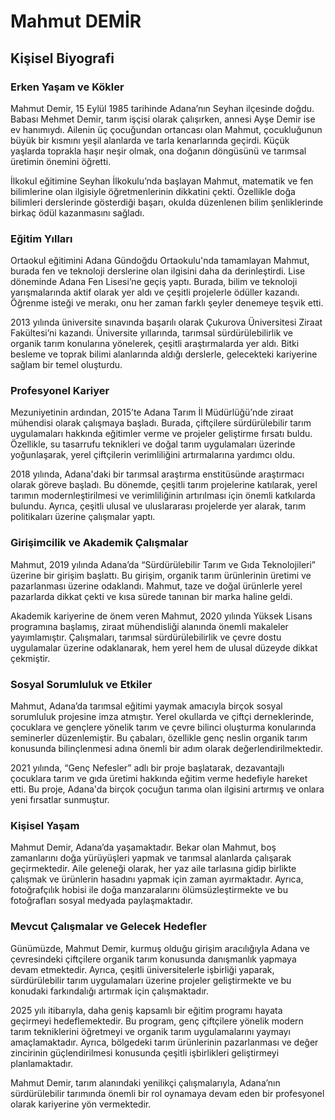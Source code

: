 # Mahmut DEMİR

## Kişisel Biyografi

### Erken Yaşam ve Kökler

Mahmut Demir, 15 Eylül 1985 tarihinde Adana’nın Seyhan ilçesinde doğdu. Babası Mehmet Demir, tarım işçisi olarak çalışırken, annesi Ayşe Demir ise ev hanımıydı. Ailenin üç çocuğundan ortancası olan Mahmut, çocukluğunun büyük bir kısmını yeşil alanlarda ve tarla kenarlarında geçirdi. Küçük yaşlarda toprakla haşır neşir olmak, ona doğanın döngüsünü ve tarımsal üretimin önemini öğretti.

İlkokul eğitimine Seyhan İlkokulu’nda başlayan Mahmut, matematik ve fen bilimlerine olan ilgisiyle öğretmenlerinin dikkatini çekti. Özellikle doğa bilimleri derslerinde gösterdiği başarı, okulda düzenlenen bilim şenliklerinde birkaç ödül kazanmasını sağladı.

### Eğitim Yılları

Ortaokul eğitimini Adana Gündoğdu Ortaokulu'nda tamamlayan Mahmut, burada fen ve teknoloji derslerine olan ilgisini daha da derinleştirdi. Lise döneminde Adana Fen Lisesi’ne geçiş yaptı. Burada, bilim ve teknoloji yarışmalarında aktif olarak yer aldı ve çeşitli projelerle ödüller kazandı. Öğrenme isteği ve merakı, onu her zaman farklı şeyler denemeye teşvik etti.

2013 yılında üniversite sınavında başarılı olarak Çukurova Üniversitesi Ziraat Fakültesi’ni kazandı. Üniversite yıllarında, tarımsal sürdürülebilirlik ve organik tarım konularına yönelerek, çeşitli araştırmalarda yer aldı. Bitki besleme ve toprak bilimi alanlarında aldığı derslerle, gelecekteki kariyerine sağlam bir temel oluşturdu.

### Profesyonel Kariyer

Mezuniyetinin ardından, 2015’te Adana Tarım İl Müdürlüğü’nde ziraat mühendisi olarak çalışmaya başladı. Burada, çiftçilere sürdürülebilir tarım uygulamaları hakkında eğitimler verme ve projeler geliştirme fırsatı buldu. Özellikle, su tasarrufu teknikleri ve doğal tarım uygulamaları üzerinde yoğunlaşarak, yerel çiftçilerin verimliliğini artırmalarına yardımcı oldu.

2018 yılında, Adana'daki bir tarımsal araştırma enstitüsünde araştırmacı olarak göreve başladı. Bu dönemde, çeşitli tarım projelerine katılarak, yerel tarımın modernleştirilmesi ve verimliliğinin artırılması için önemli katkılarda bulundu. Ayrıca, çeşitli ulusal ve uluslararası projelerde yer alarak, tarım politikaları üzerine çalışmalar yaptı.

### Girişimcilik ve Akademik Çalışmalar

Mahmut, 2019 yılında Adana’da “Sürdürülebilir Tarım ve Gıda Teknolojileri” üzerine bir girişim başlattı. Bu girişim, organik tarım ürünlerinin üretimi ve pazarlanması üzerine odaklandı. Mahmut, taze ve doğal ürünlerle yerel pazarlarda dikkat çekti ve kısa sürede tanınan bir marka haline geldi.

Akademik kariyerine de önem veren Mahmut, 2020 yılında Yüksek Lisans programına başlamış, ziraat mühendisliği alanında önemli makaleler yayımlamıştır. Çalışmaları, tarımsal sürdürülebilirlik ve çevre dostu uygulamalar üzerine odaklanarak, hem yerel hem de ulusal düzeyde dikkat çekmiştir.

### Sosyal Sorumluluk ve Etkiler

Mahmut, Adana’da tarımsal eğitimi yaymak amacıyla birçok sosyal sorumluluk projesine imza atmıştır. Yerel okullarda ve çiftçi derneklerinde, çocuklara ve gençlere yönelik tarım ve çevre bilinci oluşturma konularında seminerler düzenlemiştir. Bu çabaları, özellikle genç neslin organik tarım konusunda bilinçlenmesi adına önemli bir adım olarak değerlendirilmektedir.

2021 yılında, “Genç Nefesler” adlı bir proje başlatarak, dezavantajlı çocuklara tarım ve gıda üretimi hakkında eğitim verme hedefiyle hareket etti. Bu proje, Adana'da birçok çocuğun tarıma olan ilgisini artırmış ve onlara yeni fırsatlar sunmuştur.

### Kişisel Yaşam

Mahmut Demir, Adana’da yaşamaktadır. Bekar olan Mahmut, boş zamanlarını doğa yürüyüşleri yapmak ve tarımsal alanlarda çalışarak geçirmektedir. Aile geleneği olarak, her yaz aile tarlasına gidip birlikte çalışmak ve ürünlerin hasadını yapmak için zaman ayırmaktadır. Ayrıca, fotoğrafçılık hobisi ile doğa manzaralarını ölümsüzleştirmekte ve bu fotoğrafları sosyal medyada paylaşmaktadır.

### Mevcut Çalışmalar ve Gelecek Hedefler

Günümüzde, Mahmut Demir, kurmuş olduğu girişim aracılığıyla Adana ve çevresindeki çiftçilere organik tarım konusunda danışmanlık yapmaya devam etmektedir. Ayrıca, çeşitli üniversitelerle işbirliği yaparak, sürdürülebilir tarım uygulamaları üzerine projeler geliştirmekte ve bu konudaki farkındalığı artırmak için çalışmaktadır.

2025 yılı itibarıyla, daha geniş kapsamlı bir eğitim programı hayata geçirmeyi hedeflemektedir. Bu program, genç çiftçilere yönelik modern tarım tekniklerini öğretmeyi ve organik tarım uygulamalarını yaymayı amaçlamaktadır. Ayrıca, bölgedeki tarım ürünlerinin pazarlanması ve değer zincirinin güçlendirilmesi konusunda çeşitli işbirlikleri geliştirmeyi planlamaktadır.

Mahmut Demir, tarım alanındaki yenilikçi çalışmalarıyla, Adana’nın sürdürülebilir tarımında önemli bir rol oynamaya devam eden bir profesyonel olarak kariyerine yön vermektedir.
